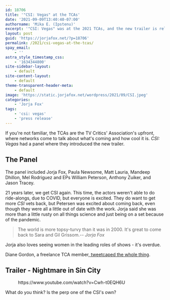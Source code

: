```yaml
---
id: 18706
title: '"CSI: Vegas" at the TCAs'
date: '2021-09-09T13:40:40-07:00'
authorname: 'Mika E. (Ipstenu)'
excerpt: '"CSI: Vegas" was at the 2021 TCAs, and the new trailer is released.'
layout: post
guid: 'https://jorjafox.net/?p=18706'
permalink: /2021/csi-vegas-at-the-tcas/
spay_email:
    - ''
astra_style_timestamp_css:
    - '1634344800'
site-sidebar-layout:
    - default
site-content-layout:
    - default
theme-transparent-header-meta:
    - default
image: 'https://static.jorjafox.net/wordpress/2021/09/CSI.jpeg'
categories:
    - 'Jorja Fox'
tags:
    - 'csi: vegas'
    - 'press release'
---
```


If you're not familiar, the TCAs are the TV Critics' Association's upfront, where networks come to talk about what's coming and how cool it is. _CSI: Vegas_ had a panel where they introduced the new trailer.

<h2>The Panel</h2>

The panel included Jorja Fox, Paula Newsome, Matt Lauria, Mandeep Dhillon, Mel Rodriguez and EPs William Peterson, Anthony Zuiker, and Jason Tracey.

21 years later, we get CSI again. This time, the actors weren't able to do ride-alongs, due to COVID, but everyone is excited. They do want to get more _CSI_ vets back, but Petersen was excited about coming back, even though they were all a little out of date with the work. Jorja said she was more than a little rusty on all things science and just being on a set because of the pandemic.

<blockquote class="wp-block-quote">The world is more topsy-turvy than it was in 2000. It's great to come back to Sara and Gil Grissom.<cite>-- Jorja Fox</cite></blockquote>

Jorja also loves seeing women in the leading roles of shows - it's overdue.

Diane Gordon, a freelance TCA member,<a href="https://wakelet.com/wake/6lkRpNyWj5NjRvpzSbh_w"> tweetcaped the whole thing</a>.

<h2>Trailer - Nightmare in Sin City</h2>

<figure class="wp-block-embed is-type-video is-provider-youtube wp-block-embed-youtube wp-embed-aspect-16-9 wp-has-aspect-ratio"><div class="wp-block-embed__wrapper">
https://www.youtube.com/watch?v=Cwh-t0EQH6U
</div></figure>

What do you think? Is the perp one of the CSI's own?

